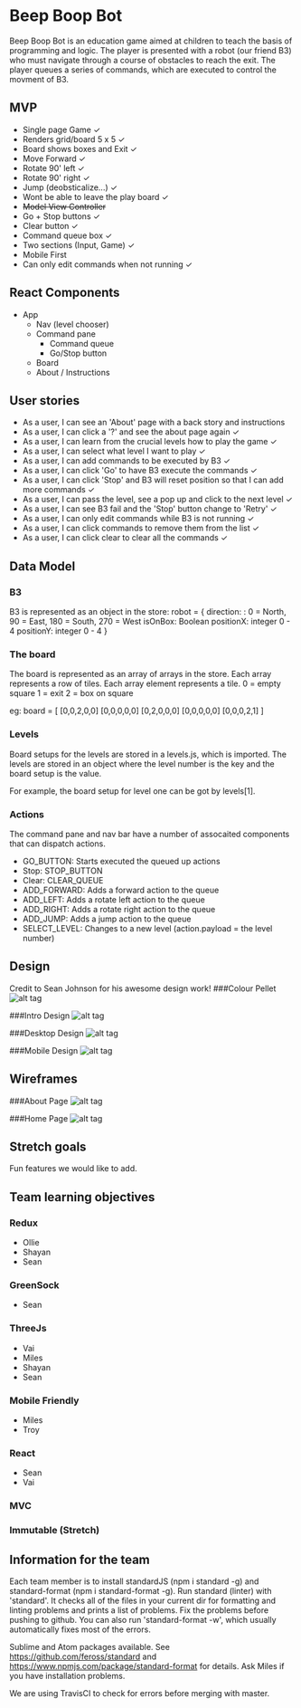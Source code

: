 # Beep Boop Bot

Beep Boop Bot is an education game aimed at children to teach the basis of programming and logic. The player is presented with a robot (our friend B3) who must navigate through a course of obstacles to reach the exit. The player queues a series of commands, which are executed to control the movment of B3.

## MVP

* Single page Game ✓
* Renders grid/board 5 x 5 ✓
* Board shows boxes and Exit ✓
* Move Forward ✓
* Rotate 90' left ✓
* Rotate 90' right ✓
* Jump (deobsticalize...) ✓
* Wont be able to leave the play board ✓
* ~~Model View Controller~~
* Go + Stop buttons ✓
* Clear button ✓
* Command queue box ✓
* Two sections (Input, Game) ✓
* Mobile First 
* Can only edit commands when not running ✓

## React Components

* App
	* Nav (level chooser)
	* Command pane
		* Command queue
		* Go/Stop button
	* Board
	* About / Instructions

## User stories

* As a user, I can see an 'About' page with a back story and instructions 
* As a user, I can click a '?' and see the about page again ✓
* As a user, I can learn from the crucial levels how to play the game ✓
* As a user, I can select what level I want to play ✓
* As a user, I can add commands to be executed by B3 ✓
* As a user, I can click 'Go' to have B3 execute the commands ✓
* As a user, I can click 'Stop' and B3 will reset position so that I can add more commands ✓
* As a user, I can pass the level, see a pop up and click to the next level ✓
* As a user, I can see B3 fail and the 'Stop' button change to 'Retry' ✓
* As a user, I can only edit commands while B3 is not running ✓
* As a user, I can click commands to remove them from the list ✓
* As a user, I can click clear to clear all the commands ✓

## Data Model

### B3
B3 is represented as an object in the store:
robot = {
	direction: <integer>: 0 = North, 90 = East, 180 = South, 270 = West
	isOnBox: Boolean
	positionX: integer 0 - 4
	positionY: integer 0 - 4
}

### The board
The board is represented as an array of arrays in the store. Each array represents a row of tiles. Each array element represents a tile.
0 = empty square
1 = exit
2 = box on square

eg: board = [
	[0,0,2,0,0]
	[0,0,0,0,0]
	[0,2,0,0,0]
	[0,0,0,0,0]
	[0,0,0,2,1]
]

### Levels
Board setups for the levels are stored in a levels.js, which is imported. The levels are stored in an object where the level number is the key and the board setup is the value.

For example, the board setup for level one can be got by levels[1].

### Actions
The command pane and nav bar have a number of assocaited components that can dispatch actions.
* GO_BUTTON: Starts executed the queued up actions
* Stop: STOP_BUTTON
* Clear: CLEAR_QUEUE
* ADD_FORWARD: Adds a forward action to the queue
* ADD_LEFT: Adds a rotate left action to the queue 
* ADD_RIGHT: Adds a rotate right action to the queue
* ADD_JUMP: Adds a jump action to the queue
* SELECT_LEVEL: Changes to a new level (action.payload = <integer> the level number)

## Design
Credit to Sean Johnson for his awesome design work!
###Colour Pellet 
![alt tag](https://s32.postimg.org/5aq42p8hx/colours.png "Colour Pellet")

###Intro Design 
![alt tag](https://s32.postimg.org/7hqkqxyed/Layout_B3_Intro.png "Intro Design")

###Desktop Design
![alt tag](https://s31.postimg.org/dqi2d0l7f/Layout_B3.png "Desktop Design")

###Mobile Design 
![alt tag](https://s32.postimg.org/4dzj6o89h/Layout_B3_Mobile.png "Mobile Design")

## Wireframes

###About Page
![alt tag](https://s31.postimg.org/crq66ae1n/About_Page.png "About Page")

###Home Page
![alt tag](https://s31.postimg.org/dh3g2brdn/Home_Wireframe.png "Home Page")

## Stretch goals
Fun features we would like to add.

## Team learning objectives

### Redux

* Ollie
* Shayan
* Sean

### GreenSock

* Sean

### ThreeJs

* Vai
* Miles
* Shayan
* Sean

### Mobile Friendly

* Miles
* Troy

### React

* Sean
* Vai

### MVC

### Immutable (Stretch)

## Information for the team

Each team member is to install standardJS (npm i standard -g) and standard-format (npm i standard-format -g).
Run standard (linter) with 'standard'. It checks all of the files in your current dir for formatting and linting problems and prints a list of problems. Fix the problems before pushing to github. You can also run 'standard-format -w', which usually automatically fixes most of the errors.

Sublime and Atom packages available. See https://github.com/feross/standard and https://www.npmjs.com/package/standard-format for details. Ask Miles if you have installation problems.

We are using TravisCI to check for errors before merging with master.
